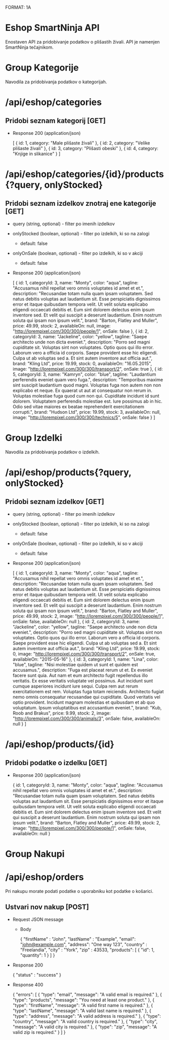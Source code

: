 FORMAT: 1A

# Eshop SmartNinja API
Enostaven API za pridobivanje podatkov o plišastih živali. API je namenjen SmartNinja tečajnikom.

# Group Kategorije

Navodila za pridobivanja podatkov o kategorijah.

# /api/eshop/categories

## Pridobi seznam kategorij [GET] 

+ Response 200 (application/json)

    [
        {
            id: 1,
            category: "Male plišaste živali"
        },
        {
            id: 2,
            category: "Velike plišaste živali"
        },
        {
            id: 3,
            category: "Plišasti obeski"
        },
        {
            id: 4,
            category: "Knjige in slikanice"
        }
    ] 
    
# /api/eshop/categories/{id}/products{?query, onlyStocked}

## Pridobi seznam izdelkov znotraj ene kategorije [GET] 

+ query (string, optional) - filter po imenih izdelkov
+ onlyStocked (boolean, optional) - filter po izdelkih, ki so na zalogi
    + default: false
+ onlyOnSale (boolean, optional) - filter po izdelkih, ki so v akciji
    + default: false
    
+ Response 200 (application/json)

    [
        {
            id: 1,
            categoryId: 3,
            name: "Monty",
            color: "aqua",
            tagline: "Accusamus nihil repellat vero omnis voluptates id amet et et.",
            description: "Recusandae totam nulla quam ipsam voluptatem. Sed natus debitis voluptas aut laudantium sit. Esse perspiciatis dignissimos error et itaque quibusdam tempora velit. Ut velit soluta explicabo eligendi occaecati debitis et. Eum sint dolorem delectus enim ipsum inventore sed. Et velit qui suscipit a deserunt laudantium. Enim nostrum soluta qui ipsam non ipsum velit.",
            brand: "Barton, Flatley and Muller",
            price: 49.99,
            stock: 2,
            availableOn: null,
            image: "http://lorempixel.com/300/300/people/1",
            onSale: false
        },
        {
            id: 2,
            categoryId: 3,
            name: "Jackeline",
            color: "yellow",
            tagline: "Saepe architecto unde non dicta eveniet.",
            description: "Porro sed magni cupiditate sit. Voluptas sint non voluptates. Optio quos qui illo error. Laborum vero a officia id corporis. Saepe provident esse hic eligendi. Culpa ut ab voluptas sed a. Et sint autem inventore aut officia aut.",
            brand: "Kling Ltd",
            price: 19.99,
            stock: 0,
            availableOn: "16.05.2015",
            image: "http://lorempixel.com/300/300/transport/2",
            onSale: true
        },
        {
            id: 5,
            categoryId: 3,
            name: "Kamryn",
            color: "blue",
            tagline: "Laudantium perferendis eveniet quam vero fuga.",
            description: "Temporibus maxime sint suscipit laudantium quod magni. Voluptas fuga non autem non non explicabo et neque. Ex quaerat ut aut at consequatur non rerum in. Voluptas molestiae fuga quod cum non qui. Cupiditate incidunt id sunt dolorem. Voluptatem perferendis molestiae est. Iure possimus ab in hic. Odio sed vitae maiores ex beatae reprehenderit exercitationem corrupti.",
            brand: "Hudson Ltd",
            price: 19.99,
            stock: 3,
            availableOn: null,
            image: "http://lorempixel.com/300/300/technics/5",
            onSale: false
        }
    ]

# Group Izdelki

Navodila za pridobivanja podatkov o izdelkih.

# /api/eshop/products{?query, onlyStocked}

## Pridobi seznam izdelkov [GET] 

+ query (string, optional) - filter po imenih izdelkov
+ onlyStocked (boolean, optional) - filter po izdelkih, ki so na zalogi
    + default: false
+ onlyOnSale (boolean, optional) - filter po izdelkih, ki so v akciji
    + default: false

+ Response 200 (application/json)

    [
        {
            id: 1,
            categoryId: 3,
            name: "Monty",
            color: "aqua",
            tagline: "Accusamus nihil repellat vero omnis voluptates id amet et et.",
            description: "Recusandae totam nulla quam ipsam voluptatem. Sed natus debitis voluptas aut laudantium sit. Esse perspiciatis dignissimos error et itaque quibusdam tempora velit. Ut velit soluta explicabo eligendi occaecati debitis et. Eum sint dolorem delectus enim ipsum inventore sed. Et velit qui suscipit a deserunt laudantium. Enim nostrum soluta qui ipsam non ipsum velit.",
            brand: "Barton, Flatley and Muller",
            price: 49.99,
            stock: 2,
            image: "http://lorempixel.com/300/300/people/1",
            onSale: false,
            availableOn: null
        },
        {
            id: 2,
            categoryId: 3,
            name: "Jackeline",
            color: "yellow",
            tagline: "Saepe architecto unde non dicta eveniet.",
            description: "Porro sed magni cupiditate sit. Voluptas sint non voluptates. Optio quos qui illo error. Laborum vero a officia id corporis. Saepe provident esse hic eligendi. Culpa ut ab voluptas sed a. Et sint autem inventore aut officia aut.",
            brand: "Kling Ltd",
            price: 19.99,
            stock: 0,
            image: "http://lorempixel.com/300/300/transport/2",
            onSale: true,
            availableOn: "2015-05-16"
        },
        {
            id: 3,
            categoryId: 1,
            name: "Lina",
            color: "blue",
            tagline: "Nisi molestiae quidem ut sunt et quidem est accusamus.",
            description: "Fuga est placeat rerum ut et. Ex eveniet facere sunt quia. Aut nam et eum architecto fugit repellendus illo veritatis. Ex esse veritatis voluptate vel possimus. Aut incidunt sunt cumque asperiores incidunt iure sequi. Culpa rem aut rerum exercitationem est rem. Voluptas fuga totam reiciendis. Architecto fugiat nemo omnis consequatur recusandae qui cupiditate. Quod veritatis vel optio provident. Incidunt magnam molestias et quibusdam et ab quo voluptatum. Ipsum voluptatibus est accusantium eveniet.",
            brand: "Kub, Roob and Brakus",
            price: 9.99,
            stock: 2,
            image: "http://lorempixel.com/300/300/animals/3",
            onSale: false,
            availableOn: null
        }
    ]
    
# /api/eshop/products/{id}

## Pridobi podatke o izdelku [GET] 

+ Response 200 (application/json)

    {
        id: 1,
        categoryId: 3,
        name: "Monty",
        color: "aqua",
        tagline: "Accusamus nihil repellat vero omnis voluptates id amet et et.",
        description: "Recusandae totam nulla quam ipsam voluptatem. Sed natus debitis voluptas aut laudantium sit. Esse perspiciatis dignissimos error et itaque quibusdam tempora velit. Ut velit soluta explicabo eligendi occaecati debitis et. Eum sint dolorem delectus enim ipsum inventore sed. Et velit qui suscipit a deserunt laudantium. Enim nostrum soluta qui ipsam non ipsum velit.",
        brand: "Barton, Flatley and Muller",
        price: 49.99,
        stock: 2,
        image: "http://lorempixel.com/300/300/people/1",
        onSale: false,
        availableOn: null
    }
    
# Group Nakupi
# /api/eshop/orders

Pri nakupu morate podati podatke o uporabniku kot podatke o košarici.

## Ustvari nov nakup [POST] 


+ Request JSON message

	+ Body
	
        {
            "firstName" : "John",
            "lastName" : "Example",
            "email": "john@example.com",
            "address": "One way 123",
            "country" : "Freelandia",
            "city" : "York",
            "zip" : 43533,
            "products":
            [
                {
                    "id": 1, 
                    "quantity": 1
                }
            ]
         }

+ Response 200

	{
		"status" : "success"
	}

+ Response 400
	
	{
        "errors": [
            {
                "type": "email",
                "message": "A valid email is required."
            },
            {
                "type": "products",
                "message": "You need at least one product."
            },
            {
                "type": "firstName",
                "message": "A valid first name is required."
            },
            {
                "type": "lastName",
                "message": "A valid last name is required."
            },
            {
                "type": "address",
                "message": "A valid address is required."
            },
            {
                "type": "country",
                "message": "A valid country is required."
            },
            {
                "type": "city",
                "message": "A valid city is required."
            },
            {
                "type": "zip",
                "message": "A valid zip is required."
            }
        ]
    }